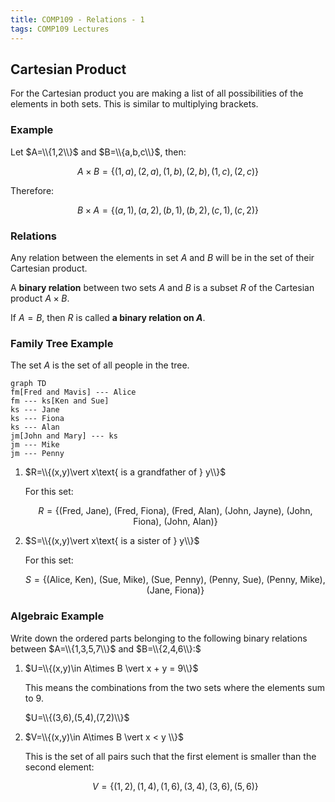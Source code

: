 ```yaml
---
title: COMP109 - Relations - 1
tags: COMP109 Lectures
---
```

## Cartesian Product
For the Cartesian product you are making a list of all possibilities of the elements in both sets. This is similar to multiplying brackets.

### Example
Let $A=\\{1,2\\}$ and $B=\\{a,b,c\\}$, then:

$$A\times B = \{(1,a),(2,a),(1,b),(2,b),(1,c),(2,c)\}$$

Therefore:

$$B\times A = \{(a,1),(a,2),(b,1),(b,2),(c,1),(c,2)\}$$

### Relations
Any relation between the elements in set $A$ and $B$ will be in the set of their Cartesian product.

A **binary relation** between two sets $A$ and $B$ is a subset $R$ of the Cartesian product $A\times B$.

If $A=B$, then $R$ is called **a binary relation on $A$**.

### Family Tree Example
The set $A$ is the set of all people in the tree.

```mermaid
graph TD
fm[Fred and Mavis] --- Alice
fm --- ks[Ken and Sue]
ks --- Jane
ks --- Fiona
ks --- Alan
jm[John and Mary] --- ks
jm --- Mike
jm --- Penny
```

1. $R=\\{(x,y)\vert x\text{ is a grandfather of } y\\}$

	For this set:

	$$
	R=\{\text{(Fred, Jane), (Fred, Fiona),}\text{ (Fred, Alan), (John, Jayne),}\text{ (John, Fiona), (John, Alan)}\}
	$$

2. $S=\\{(x,y)\vert x\text{ is a sister of } y\\}$

	For this set:

	$$
	S=\{\text{(Alice, Ken), (Sue, Mike),}\text{ (Sue, Penny), (Penny, Sue),}\text{ (Penny, Mike), (Jane, Fiona)}\}
	$$

### Algebraic Example
Write down the ordered parts belonging to the following binary relations between $A=\\{1,3,5,7\\}$ and $B=\\{2,4,6\\}:$

1. $U=\\{(x,y)\in A\times B \vert x + y = 9\\}$

	This means the combinations from the two sets where the elements sum to 9.

	$U=\\{(3,6),(5,4),(7,2)\\}$

2. $V=\\{(x,y)\in A\times B \vert x < y \\}$

	This is the set of all pairs such that the first element is smaller than the second element:

	$$
	V=\{(1,2),(1,4),(1,6),(3,4),(3,6),(5,6)\}
	$$
